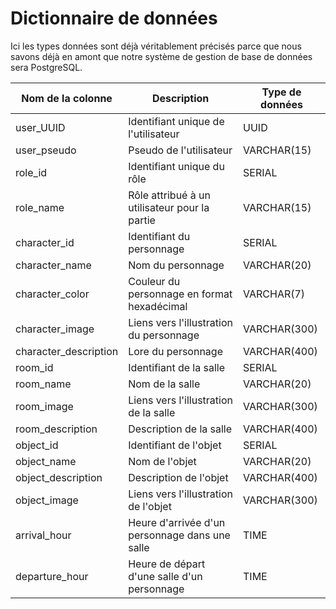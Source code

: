 # Dictionnaire de données

Ici les types données sont déjà véritablement précisés parce que nous savons déjà en amont que notre système de gestion de base de données sera PostgreSQL.

| Nom de la colonne        | Description                                    | Type de données  | 
|--------------------------|------------------------------------------------|------------------|
| user_UUID                | Identifiant unique de l'utilisateur            | UUID             |
| user_pseudo              | Pseudo de l'utilisateur                        | VARCHAR(15)      |
| role_id                  | Identifiant unique du rôle                     | SERIAL           |
| role_name                | Rôle attribué à un utilisateur pour la partie  | VARCHAR(15)      |
| character_id             | Identifiant du personnage                      | SERIAL           |
| character_name           | Nom du personnage                              | VARCHAR(20)      |
| character_color          | Couleur du personnage en format hexadécimal    | VARCHAR(7)       |
| character_image          | Liens vers l'illustration du personnage        | VARCHAR(300)     |
| character_description    | Lore du personnage                             | VARCHAR(400)     |
| room_id                  | Identifiant de la salle                        | SERIAL           |
| room_name                | Nom de la salle                                | VARCHAR(20)      |
| room_image               | Liens vers l'illustration de la salle          | VARCHAR(300)     |
| room_description         | Description de la salle                        | VARCHAR(400)     |
| object_id                | Identifiant de l'objet                         | SERIAL           |
| object_name              | Nom de l'objet                                 | VARCHAR(20)      |
| object_description       | Description de l'objet                         | VARCHAR(400)     |
| object_image             | Liens vers l'illustration de l'objet           | VARCHAR(300)     |
| arrival_hour             | Heure d'arrivée d'un personnage dans une salle | TIME             |
| departure_hour           | Heure de départ  d'une salle d'un personnage   | TIME             |